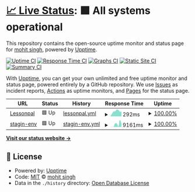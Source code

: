 # [📈 Live Status](https://heIsThePirate.github.io/upptime-lessonpal): <!--live status--> **🟩 All systems operational**

This repository contains the open-source uptime monitor and status page for [mohit singh](https://heIsThePirate.github.io/upptime-lessonpal), powered by [Upptime](https://github.com/upptime/upptime).

[![Uptime CI](https://github.com/heIsThePirate/upptime-lessonpal/workflows/Uptime%20CI/badge.svg)](https://github.com/heIsThePirate/upptime-lessonpal/actions?query=workflow%3A%22Uptime+CI%22)
[![Response Time CI](https://github.com/heIsThePirate/upptime-lessonpal/workflows/Response%20Time%20CI/badge.svg)](https://github.com/heIsThePirate/upptime-lessonpal/actions?query=workflow%3A%22Response+Time+CI%22)
[![Graphs CI](https://github.com/heIsThePirate/upptime-lessonpal/workflows/Graphs%20CI/badge.svg)](https://github.com/heIsThePirate/upptime-lessonpal/actions?query=workflow%3A%22Graphs+CI%22)
[![Static Site CI](https://github.com/heIsThePirate/upptime-lessonpal/workflows/Static%20Site%20CI/badge.svg)](https://github.com/heIsThePirate/upptime-lessonpal/actions?query=workflow%3A%22Static+Site+CI%22)
[![Summary CI](https://github.com/heIsThePirate/upptime-lessonpal/workflows/Summary%20CI/badge.svg)](https://github.com/heIsThePirate/upptime-lessonpal/actions?query=workflow%3A%22Summary+CI%22)

With [Upptime](https://upptime.js.org), you can get your own unlimited and free uptime monitor and status page, powered entirely by a GitHub repository. We use [Issues](https://github.com/heIsThePirate/upptime-lessonpal/issues) as incident reports, [Actions](https://github.com/heIsThePirate/upptime-lessonpal/actions) as uptime monitors, and [Pages](https://heIsThePirate.github.io/upptime-lessonpal) for the status page.

<!--start: status pages-->
<!-- This summary is generated by Upptime (https://github.com/upptime/upptime) -->
<!-- Do not edit this manually, your changes will be overwritten -->
<!-- prettier-ignore -->
| URL | Status | History | Response Time | Uptime |
| --- | ------ | ------- | ------------- | ------ |
| <img alt="" src="https://icons.duckduckgo.com/ip3/lessonpal.com.ico" height="13"> [Lessonpal](https://lessonpal.com) | 🟩 Up | [lessonpal.yml](https://github.com/heIsThePirate/upptime-lessonpal/commits/HEAD/history/lessonpal.yml) | <details><summary><img alt="Response time graph" src="./graphs/lessonpal/response-time-week.png" height="20"> 292ms</summary><br><a href="https://heIsThePirate.github.io/upptime-lessonpal/history/lessonpal"><img alt="Response time 755" src="https://img.shields.io/endpoint?url=https%3A%2F%2Fraw.githubusercontent.com%2FheIsThePirate%2Fupptime-lessonpal%2FHEAD%2Fapi%2Flessonpal%2Fresponse-time.json"></a><br><a href="https://heIsThePirate.github.io/upptime-lessonpal/history/lessonpal"><img alt="24-hour response time 290" src="https://img.shields.io/endpoint?url=https%3A%2F%2Fraw.githubusercontent.com%2FheIsThePirate%2Fupptime-lessonpal%2FHEAD%2Fapi%2Flessonpal%2Fresponse-time-day.json"></a><br><a href="https://heIsThePirate.github.io/upptime-lessonpal/history/lessonpal"><img alt="7-day response time 292" src="https://img.shields.io/endpoint?url=https%3A%2F%2Fraw.githubusercontent.com%2FheIsThePirate%2Fupptime-lessonpal%2FHEAD%2Fapi%2Flessonpal%2Fresponse-time-week.json"></a><br><a href="https://heIsThePirate.github.io/upptime-lessonpal/history/lessonpal"><img alt="30-day response time 269" src="https://img.shields.io/endpoint?url=https%3A%2F%2Fraw.githubusercontent.com%2FheIsThePirate%2Fupptime-lessonpal%2FHEAD%2Fapi%2Flessonpal%2Fresponse-time-month.json"></a><br><a href="https://heIsThePirate.github.io/upptime-lessonpal/history/lessonpal"><img alt="1-year response time 771" src="https://img.shields.io/endpoint?url=https%3A%2F%2Fraw.githubusercontent.com%2FheIsThePirate%2Fupptime-lessonpal%2FHEAD%2Fapi%2Flessonpal%2Fresponse-time-year.json"></a></details> | <details><summary><a href="https://heIsThePirate.github.io/upptime-lessonpal/history/lessonpal">100.00%</a></summary><a href="https://heIsThePirate.github.io/upptime-lessonpal/history/lessonpal"><img alt="All-time uptime 99.96%" src="https://img.shields.io/endpoint?url=https%3A%2F%2Fraw.githubusercontent.com%2FheIsThePirate%2Fupptime-lessonpal%2FHEAD%2Fapi%2Flessonpal%2Fuptime.json"></a><br><a href="https://heIsThePirate.github.io/upptime-lessonpal/history/lessonpal"><img alt="24-hour uptime 100.00%" src="https://img.shields.io/endpoint?url=https%3A%2F%2Fraw.githubusercontent.com%2FheIsThePirate%2Fupptime-lessonpal%2FHEAD%2Fapi%2Flessonpal%2Fuptime-day.json"></a><br><a href="https://heIsThePirate.github.io/upptime-lessonpal/history/lessonpal"><img alt="7-day uptime 100.00%" src="https://img.shields.io/endpoint?url=https%3A%2F%2Fraw.githubusercontent.com%2FheIsThePirate%2Fupptime-lessonpal%2FHEAD%2Fapi%2Flessonpal%2Fuptime-week.json"></a><br><a href="https://heIsThePirate.github.io/upptime-lessonpal/history/lessonpal"><img alt="30-day uptime 100.00%" src="https://img.shields.io/endpoint?url=https%3A%2F%2Fraw.githubusercontent.com%2FheIsThePirate%2Fupptime-lessonpal%2FHEAD%2Fapi%2Flessonpal%2Fuptime-month.json"></a><br><a href="https://heIsThePirate.github.io/upptime-lessonpal/history/lessonpal"><img alt="1-year uptime 99.98%" src="https://img.shields.io/endpoint?url=https%3A%2F%2Fraw.githubusercontent.com%2FheIsThePirate%2Fupptime-lessonpal%2FHEAD%2Fapi%2Flessonpal%2Fuptime-year.json"></a></details>
| <img alt="" src="https://icons.duckduckgo.com/ip3/staging.lessonpal.com.ico" height="13"> [stagin-env](https://staging.lessonpal.com) | 🟩 Up | [stagin-env.yml](https://github.com/heIsThePirate/upptime-lessonpal/commits/HEAD/history/stagin-env.yml) | <details><summary><img alt="Response time graph" src="./graphs/stagin-env/response-time-week.png" height="20"> 9161ms</summary><br><a href="https://heIsThePirate.github.io/upptime-lessonpal/history/stagin-env"><img alt="Response time 3751" src="https://img.shields.io/endpoint?url=https%3A%2F%2Fraw.githubusercontent.com%2FheIsThePirate%2Fupptime-lessonpal%2FHEAD%2Fapi%2Fstagin-env%2Fresponse-time.json"></a><br><a href="https://heIsThePirate.github.io/upptime-lessonpal/history/stagin-env"><img alt="24-hour response time 16886" src="https://img.shields.io/endpoint?url=https%3A%2F%2Fraw.githubusercontent.com%2FheIsThePirate%2Fupptime-lessonpal%2FHEAD%2Fapi%2Fstagin-env%2Fresponse-time-day.json"></a><br><a href="https://heIsThePirate.github.io/upptime-lessonpal/history/stagin-env"><img alt="7-day response time 9161" src="https://img.shields.io/endpoint?url=https%3A%2F%2Fraw.githubusercontent.com%2FheIsThePirate%2Fupptime-lessonpal%2FHEAD%2Fapi%2Fstagin-env%2Fresponse-time-week.json"></a><br><a href="https://heIsThePirate.github.io/upptime-lessonpal/history/stagin-env"><img alt="30-day response time 7629" src="https://img.shields.io/endpoint?url=https%3A%2F%2Fraw.githubusercontent.com%2FheIsThePirate%2Fupptime-lessonpal%2FHEAD%2Fapi%2Fstagin-env%2Fresponse-time-month.json"></a><br><a href="https://heIsThePirate.github.io/upptime-lessonpal/history/stagin-env"><img alt="1-year response time 3857" src="https://img.shields.io/endpoint?url=https%3A%2F%2Fraw.githubusercontent.com%2FheIsThePirate%2Fupptime-lessonpal%2FHEAD%2Fapi%2Fstagin-env%2Fresponse-time-year.json"></a></details> | <details><summary><a href="https://heIsThePirate.github.io/upptime-lessonpal/history/stagin-env">100.00%</a></summary><a href="https://heIsThePirate.github.io/upptime-lessonpal/history/stagin-env"><img alt="All-time uptime 99.70%" src="https://img.shields.io/endpoint?url=https%3A%2F%2Fraw.githubusercontent.com%2FheIsThePirate%2Fupptime-lessonpal%2FHEAD%2Fapi%2Fstagin-env%2Fuptime.json"></a><br><a href="https://heIsThePirate.github.io/upptime-lessonpal/history/stagin-env"><img alt="24-hour uptime 100.00%" src="https://img.shields.io/endpoint?url=https%3A%2F%2Fraw.githubusercontent.com%2FheIsThePirate%2Fupptime-lessonpal%2FHEAD%2Fapi%2Fstagin-env%2Fuptime-day.json"></a><br><a href="https://heIsThePirate.github.io/upptime-lessonpal/history/stagin-env"><img alt="7-day uptime 100.00%" src="https://img.shields.io/endpoint?url=https%3A%2F%2Fraw.githubusercontent.com%2FheIsThePirate%2Fupptime-lessonpal%2FHEAD%2Fapi%2Fstagin-env%2Fuptime-week.json"></a><br><a href="https://heIsThePirate.github.io/upptime-lessonpal/history/stagin-env"><img alt="30-day uptime 99.85%" src="https://img.shields.io/endpoint?url=https%3A%2F%2Fraw.githubusercontent.com%2FheIsThePirate%2Fupptime-lessonpal%2FHEAD%2Fapi%2Fstagin-env%2Fuptime-month.json"></a><br><a href="https://heIsThePirate.github.io/upptime-lessonpal/history/stagin-env"><img alt="1-year uptime 99.08%" src="https://img.shields.io/endpoint?url=https%3A%2F%2Fraw.githubusercontent.com%2FheIsThePirate%2Fupptime-lessonpal%2FHEAD%2Fapi%2Fstagin-env%2Fuptime-year.json"></a></details>

<!--end: status pages-->

[**Visit our status website →**](https://heIsThePirate.github.io/upptime-lessonpal)

## 📄 License

- Powered by: [Upptime](https://github.com/upptime/upptime)
- Code: [MIT](./LICENSE) © [mohit singh](https://heIsThePirate.github.io/upptime-lessonpal)
- Data in the `./history` directory: [Open Database License](https://opendatacommons.org/licenses/odbl/1-0/)

